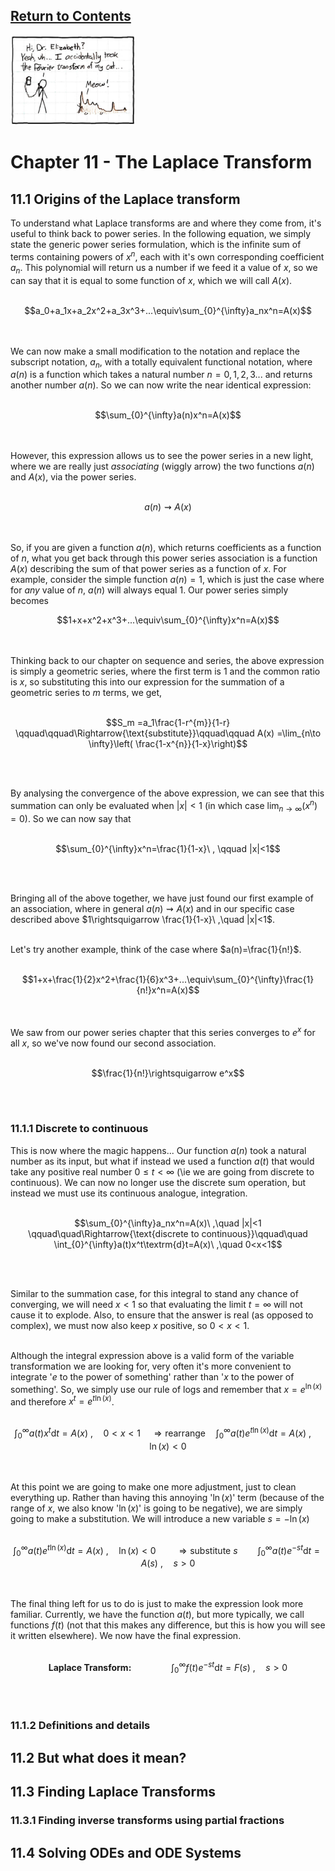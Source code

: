 <script type="text/x-mathjax-config">
  MathJax.Hub.Config({
    tex2jax: {
      inlineMath: [ ['$','$'], ["\\(","\\)"] ],
      processEscapes: true
    }
  });
</script>

<script type="text/javascript" async
  src="https://cdnjs.cloudflare.com/ajax/libs/mathjax/2.7.5/MathJax.js?config=TeX-MML-AM_CHTML">
</script>
<script type="text/javascript" src="tutorialSheetScripts.js"> </script>
<link rel="stylesheet" type="text/css" media="all" href="styles.css">

## [Return to Contents](notes-contents)

<img src="figs/xkcdFourierCat.jpg" width="200"/>

# Chapter 11 - The Laplace Transform

## <a id="origins-of-laplace"></a>11.1 Origins of the Laplace transform
To understand what Laplace transforms are and where they come from, it's useful to think back to power series. In the following equation, we simply state the generic power series formulation, which is the infinite sum of terms containing powers of $x^n$, each with it's own corresponding coefficient $a_n$. This polynomial will return us a number if we feed it a value of $x$, so we can say that it is equal to some function of $x$, which we will call $A(x)$. <br><br>

$$a_0+a_1x+a_2x^2+a_3x^3+...\equiv\sum_{0}^{\infty}a_nx^n=A(x)$$

<br><br>
We can now make a small modification to the notation and replace the subscript notation, $a_n$, with a totally equivalent functional notation, where $a(n)$ is a function which takes a natural number $n=0,1,2,3...$ and returns another number $a(n)$. So we can now write the near identical expression:<br><br>

$$\sum_{0}^{\infty}a(n)x^n=A(x)$$

<br><br>
However, this expression allows us to see the power series in a new light, where we are really just *associating* (wiggly arrow) the two functions $a(n)$ and $A(x)$, via the power series. <br><br>

$$a(n)\rightsquigarrow A(x)$$

<br><br>
So, if you are given a function $a(n)$, which returns coefficients as a function of $n$,  what you get back through this power series association is a function $A(x)$ describing the sum of that power series as a function of $x$. For example, consider the simple function $a(n)=1$, which is just the case where for *any* value of $n$, $a(n)$ will always equal 1. Our power series simply becomes

$$1+x+x^2+x^3+...\equiv\sum_{0}^{\infty}x^n=A(x)$$

<br><br>
Thinking back to our chapter on sequence and series, the above expression is simply a geometric series, where the first term is 1 and the common ratio is $x$, so substituting this into our expression for the summation of a geometric series to $m$ terms, we get,<br><br>

$$S_m   =a_1\frac{1-r^{m}}{1-r} \qquad\qquad\Rightarrow{\text{substitute}}\qquad\qquad
A(x)   =\lim_{n\to \infty}\left( \frac{1-x^{n}}{1-x}\right)$$

<br><br>

By analysing the convergence of the above expression, we can see that this summation can only be evaluated when $|x|<1$ (in which case $\lim_{n\to\infty}(x^n)=0)$. So we can now say that
<br><br>

$$\sum_{0}^{\infty}x^n=\frac{1}{1-x}\ , \qquad |x|<1$$

<br><br>

Bringing all of the above together,  we have just found our first example of an association, where in general $a(n)\rightsquigarrow A(x)$ and in our specific case described above $1\rightsquigarrow \frac{1}{1-x}\ ,\quad |x|<1$.
<br><br>

Let's try another example, think of the case where $a(n)=\frac{1}{n!}$.<br><br>

$$1+x+\frac{1}{2}x^2+\frac{1}{6}x^3+...\equiv\sum_{0}^{\infty}\frac{1}{n!}x^n=A(x)$$

<br><br>
We saw from our power series chapter that this series converges to $e^x$ for all $x$, so we've now found our second association.<br><br>

$$\frac{1}{n!}\rightsquigarrow e^x$$

<br><br>

### 11.1.1 Discrete to continuous
This is now where the magic happens... Our function $a(n)$ took a natural number as its input, but what if instead we used a function $a(t)$ that would take any positive real number $0\leq t<\infty$ (\ie we are going from discrete to continuous). We can now no longer use the discrete sum operation, but instead we must use its continuous analogue, integration.<br><br>

$$\sum_{0}^{\infty}a_nx^n=A(x)\ ,\quad |x|<1
\qquad\quad\Rightarrow{\text{discrete to continuous}}\qquad\quad
\int_{0}^{\infty}a(t)x^t\textrm{d}t=A(x)\ ,\quad 0<x<1$$

<br><br>

Similar to the summation case, for this integral to stand any chance of converging, we will need $x<1$ so that evaluating the limit $t=\infty$ will not cause it to explode. Also, to ensure that the answer is real (as opposed to complex), we must now also keep $x$ positive, so $0<x<1$. <br><br>

Although the integral expression above is a valid form of the variable transformation we are looking for, very often it's more convenient to integrate '$e$ to the power of something' rather than '$x$ to the power of something'. So, we simply use our rule of logs and remember that $x=e^{\ln(x)}$ and therefore $x^t=e^{t\ln(x)}$.<br><br> 

$$\int_{0}^{\infty}a(t)x^t\textrm{d}t=A(x)\ ,\quad 0<x<1 
\quad\Rightarrow{\text{rearrange}}\quad
\int_{0}^{\infty}a(t)e^{t\ln(x)}\textrm{d}t=A(x)\ ,\quad \ln(x)<0$$

<br><br>
At this point we are going to make one more adjustment, just to clean everything up. Rather than having this annoying '$\ln(x)$' term (because of the range of $x$, we also know '$\ln(x)$' is going to be negative), we are simply going to make a substitution. We will introduce a new variable $s=-\ln(x)$ <br><br>

$$\int_{0}^{\infty}a(t)e^{t\ln(x)}\textrm{d}t=A(x)\ ,\quad \ln(x)<0
\qquad\Rightarrow{\text{substitute $s$}}\qquad
\int_{0}^{\infty}a(t)e^{-st}\textrm{d}t=A(s)\ ,\quad s>0$$

<br><br>
The final thing left for us to do is just to make the expression look more familiar. Currently, we have the function $a(t)$, but more typically, we call functions $f(t)$ (not that this makes any difference, but this is how you will see it written elsewhere). We now have the final expression. <br><br>

$$\textbf{Laplace Transform:} \qquad\qquad \int_{0}^{\infty}f(t)e^{-st}\textrm{d}t=F(s)\ ,\quad s>0$$

<br><br>

### 11.1.2 Definitions and details

## <a id="what-does-it-mean"></a>11.2 But what does it mean?

## <a id="finding-laplace"></a>11.3 Finding Laplace Transforms
### 11.3.1 Finding inverse transforms using partial fractions

## <a id="solving-ODE"></a>11.4 Solving ODEs and ODE Systems